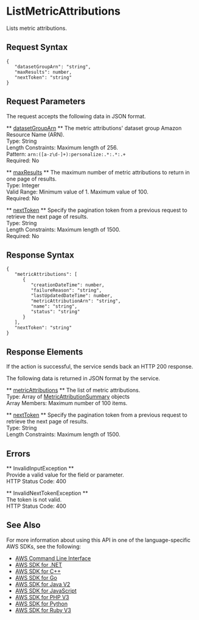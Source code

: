 # ListMetricAttributions<a name="API_ListMetricAttributions"></a>

Lists metric attributions\.

## Request Syntax<a name="API_ListMetricAttributions_RequestSyntax"></a>

```
{
   "datasetGroupArn": "string",
   "maxResults": number,
   "nextToken": "string"
}
```

## Request Parameters<a name="API_ListMetricAttributions_RequestParameters"></a>

The request accepts the following data in JSON format\.

 ** [datasetGroupArn](#API_ListMetricAttributions_RequestSyntax) **   <a name="personalize-ListMetricAttributions-request-datasetGroupArn"></a>
The metric attributions' dataset group Amazon Resource Name \(ARN\)\.  
Type: String  
Length Constraints: Maximum length of 256\.  
Pattern: `arn:([a-z\d-]+):personalize:.*:.*:.+`   
Required: No

 ** [maxResults](#API_ListMetricAttributions_RequestSyntax) **   <a name="personalize-ListMetricAttributions-request-maxResults"></a>
The maximum number of metric attributions to return in one page of results\.  
Type: Integer  
Valid Range: Minimum value of 1\. Maximum value of 100\.  
Required: No

 ** [nextToken](#API_ListMetricAttributions_RequestSyntax) **   <a name="personalize-ListMetricAttributions-request-nextToken"></a>
Specify the pagination token from a previous request to retrieve the next page of results\.  
Type: String  
Length Constraints: Maximum length of 1500\.  
Required: No

## Response Syntax<a name="API_ListMetricAttributions_ResponseSyntax"></a>

```
{
   "metricAttributions": [ 
      { 
         "creationDateTime": number,
         "failureReason": "string",
         "lastUpdatedDateTime": number,
         "metricAttributionArn": "string",
         "name": "string",
         "status": "string"
      }
   ],
   "nextToken": "string"
}
```

## Response Elements<a name="API_ListMetricAttributions_ResponseElements"></a>

If the action is successful, the service sends back an HTTP 200 response\.

The following data is returned in JSON format by the service\.

 ** [metricAttributions](#API_ListMetricAttributions_ResponseSyntax) **   <a name="personalize-ListMetricAttributions-response-metricAttributions"></a>
The list of metric attributions\.  
Type: Array of [MetricAttributionSummary](API_MetricAttributionSummary.md) objects  
Array Members: Maximum number of 100 items\.

 ** [nextToken](#API_ListMetricAttributions_ResponseSyntax) **   <a name="personalize-ListMetricAttributions-response-nextToken"></a>
Specify the pagination token from a previous request to retrieve the next page of results\.  
Type: String  
Length Constraints: Maximum length of 1500\.

## Errors<a name="API_ListMetricAttributions_Errors"></a>

 ** InvalidInputException **   
Provide a valid value for the field or parameter\.  
HTTP Status Code: 400

 ** InvalidNextTokenException **   
The token is not valid\.  
HTTP Status Code: 400

## See Also<a name="API_ListMetricAttributions_SeeAlso"></a>

For more information about using this API in one of the language\-specific AWS SDKs, see the following:
+  [AWS Command Line Interface](https://docs.aws.amazon.com/goto/aws-cli/personalize-2018-05-22/ListMetricAttributions) 
+  [AWS SDK for \.NET](https://docs.aws.amazon.com/goto/DotNetSDKV3/personalize-2018-05-22/ListMetricAttributions) 
+  [AWS SDK for C\+\+](https://docs.aws.amazon.com/goto/SdkForCpp/personalize-2018-05-22/ListMetricAttributions) 
+  [AWS SDK for Go](https://docs.aws.amazon.com/goto/SdkForGoV1/personalize-2018-05-22/ListMetricAttributions) 
+  [AWS SDK for Java V2](https://docs.aws.amazon.com/goto/SdkForJavaV2/personalize-2018-05-22/ListMetricAttributions) 
+  [AWS SDK for JavaScript](https://docs.aws.amazon.com/goto/AWSJavaScriptSDK/personalize-2018-05-22/ListMetricAttributions) 
+  [AWS SDK for PHP V3](https://docs.aws.amazon.com/goto/SdkForPHPV3/personalize-2018-05-22/ListMetricAttributions) 
+  [AWS SDK for Python](https://docs.aws.amazon.com/goto/boto3/personalize-2018-05-22/ListMetricAttributions) 
+  [AWS SDK for Ruby V3](https://docs.aws.amazon.com/goto/SdkForRubyV3/personalize-2018-05-22/ListMetricAttributions) 
